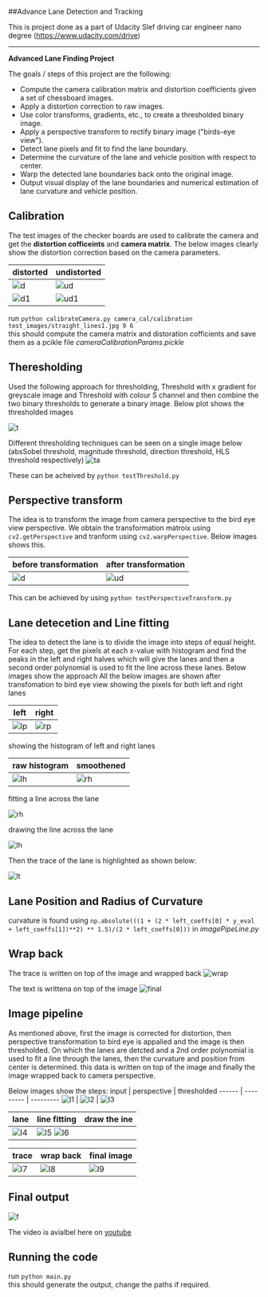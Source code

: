 ##Advance Lane Detection and Tracking

This is project done as a part of Udacity Slef driving car engineer nano degree (https://www.udacity.com/drive)

---

**Advanced Lane Finding Project**

The goals / steps of this project are the following:

* Compute the camera calibration matrix and distortion coefficients given a set of chessboard images.
* Apply a distortion correction to raw images.
* Use color transforms, gradients, etc., to create a thresholded binary image.
* Apply a perspective transform to rectify binary image ("birds-eye view").
* Detect lane pixels and fit to find the lane boundary.
* Determine the curvature of the lane and vehicle position with respect to center.
* Warp the detected lane boundaries back onto the original image.
* Output visual display of the lane boundaries and numerical estimation of lane curvature and vehicle position.

## Calibration
The test images of the checker boards are used to calibrate the camera and get the **distortion cofficeints** and **camera matrix**. The below images clearly show the distortion correction based on the camera parameters.

distorted                              |              undistorted                         
-------------------------------------- |---------------------------------------------------
![d](./camera_cal/calibration9.jpg)    | ![ud](./corrected_images/corrected_calibration9.png) 
![d1](./test_images/test5.jpg)         | ![ud1](./corrected_images/test51.png) 

run `python calibrateCamera.py camera_cal/calibration test_images/straight_lines1.jpg 9 6`         
this should compute the camera matrix and distoration cofficients and save them as a pcikle file
 *cameraCalibrationParams.pickle*
 
 ## Theresholding                
Used the following approach for thresholding, Threshold with x gradient for greyscale image and Threshold with colour S channel and then combine the two binary thresholds to generate a binary image.
Below plot shows the thresholded images

![t](./corrected_images/pipeline/thresholded5.png)

Different thresholding techniques can be seen on a single image below (absSobel threshold, magnitude threshold, direction threshold, HLS threshold respectively)
![ta](./corrected_images/thresholded_subplot.png)

These can be acheived by `python testThreshold.py`     

## Perspective transform

The idea is to transform the image from camera perspective to the bird eye view perspective. We obtain the transformation matroix using `cv2.getPerspective` and tranform using `cv2.warpPerspective`.
Below images shows this.

before transformation                       |              after transformation 
------------------------------------------- |-------------------------------------------
![d](./corrected_images/pipeline/input0.png) | ![ud](./corrected_images/pipeline/perspective1.png) 

This can be achieved by using `python testPerspectiveTransform.py`    

## Lane detecetion and Line fitting

The idea to detect the lane is to divide the image into steps of equal height. For each step, get the pixels at each x-value with histogram and find the peaks in the left and right halves which will give the lanes and then a second order polynomial is used to fit the line across these lanes.
Below images show the approach
All the below images are shown after transfomation to bird eye view
showing the pixels for both left and right lanes

left   | right
------ | ------
![lp](./corrected_images/pipeline/pixelsLeft.png) | ![rp](./corrected_images/pipeline/pixelsright.png)

showing the histogram of left and right lanes

raw histogram   | smoothened
------ | ------
![lh](./corrected_images/pipeline/rawHist.png) | ![rh](./corrected_images/pipeline/smoothHist.png)

fitting a line across the lane

![rh](./corrected_images/pipeline/poly7.png)

drawing the line across the lane

![lh](./corrected_images/pipeline/ployfitLeft8.png)

Then the trace of the lane is highlighted as shown below:

![lt](./corrected_images/pipeline/trace10.png)

## Lane Position and Radius of Curvature
curvature is found using `np.absolute(((1 + (2 * left_coeffs[0] * y_eval + left_coeffs[1])**2) ** 1.5)/(2 * left_coeffs[0]))` in *imagePipeLine.py*

## Wrap back
The trace is written on top of the image and wrapped back
![wrap](./corrected_images/pipeline/wraptrace11.png)

The text is writtena on top of the image
![final](./corrected_images/imageAfterPipeLine.png)

## Image pipeline

As mentioned above, first the image is corrected for distortion, then perspective transformation to bird eye is appalied and the image is then thresholded. On which the lanes are detcted and a 2nd order polynomial is used to fit a line through the lanes, then the curvature and position from center is determined. this data is written on top of the image and finally the image wrapped back to camera perspective.

Below images show the steps:
input | perspective | thresholded
------ | --------- | ---------
![l1](./corrected_images/pipeline/input0.png) | ![l2](./corrected_images/pipeline/perspective1.png) | ![l3](./corrected_images/pipeline/thresholdedHLSBinary4.png)

lane  | line fitting | draw the ine
-------| ------------ | -----------
![l4](./corrected_images/pipeline/wrap6.png) | ![l5](./corrected_images/pipeline/poly7.png) ![l6](./corrected_images/pipeline/ployfitLeft8.png)

trace | wrap back | final image
------ | -------- | ----------
![l7](./corrected_images/pipeline/trace10.png) | ![l8](./corrected_images/pipeline/wraptrace11.png) | ![l9](./corrected_images/imageAfterPipeLine.png)

## Final output

![f](./corrected_images/imageAfterPipeLine.png)

The video is avialbel here on [youtube](https://www.youtube.com/watch?v=he3RUaivvJc&feature=youtu.be)

## Running the code
run `python main.py`      
this should generate the output, change the paths if required.
